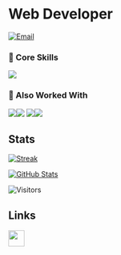 # Web Developer  

[![Email](https://img.shields.io/badge/Email-dobkos%40hotmail.com-blue?logo=gmail&logoColor=white)](mailto:dobkos@hotmail.com)  

### 🔹 Core Skills
<img src="https://skillicons.dev/icons?i=js,ts,react,vue,html,css,sass,tailwind,githubactions,materialui,vite,npm,yarn,git" />

### 🔹 Also Worked With
<img src="https://skillicons.dev/icons?i=go,docker,postman,redux,bootstrap,nginx,gulp " /><img src="https://skillicons.dev/icons?i=rust,php,nodejs,nextjs,python,kafka,mongodb" />
<img src="https://skillicons.dev/icons?i=express,mysql,redis,supabase,graphql,figma,deno " /><img src="https://skillicons.dev/icons?i=rabbitmq,postgres,java,bun,latex"/>

## Stats

<!-- ![Top Langs](https://github-readme-stats.vercel.app/api/top-langs/?username=Dobrunia&layout=donut) -->

[![Streak](https://github-readme-streak-stats.herokuapp.com/?user=Dobrunia&theme=dark)](https://github.com/DenverCoder1/github-readme-streak-stats)

[![GitHub Stats](https://github-readme-stats.vercel.app/api?username=Dobrunia&show_icons=true&theme=radical)](https://github.com/anuraghazra/github-readme-stats)

![Visitors](https://komarev.com/ghpvc/?username=Dobrunia&color=green)

## Links

<p align="left">
<a href="https://www.twitch.tv/sentry_ez" target="_blank" rel="noreferrer">
  <picture>
    <source media="(prefers-color-scheme: dark)" srcset="https://raw.githubusercontent.com/danielcranney/readme-generator/main/public/icons/socials/twitch-dark.svg" />
    <source media="(prefers-color-scheme: light)" srcset="https://raw.githubusercontent.com/danielcranney/readme-generator/main/public/icons/socials/twitch.svg" />
    <img src="https://raw.githubusercontent.com/danielcranney/readme-generator/main/public/icons/socials/twitch.svg" width="32" height="32" />
  </picture>
</a>
</p>
